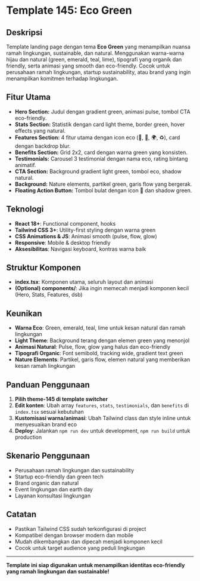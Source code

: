 # Template 145: Eco Green

## Deskripsi
Template landing page dengan tema **Eco Green** yang menampilkan nuansa ramah lingkungan, sustainable, dan natural. Menggunakan warna-warna hijau dan natural (green, emerald, teal, lime), tipografi yang organik dan friendly, serta animasi yang smooth dan eco-friendly. Cocok untuk perusahaan ramah lingkungan, startup sustainability, atau brand yang ingin menampilkan komitmen terhadap lingkungan.

## Fitur Utama
- **Hero Section:** Judul dengan gradient green, animasi pulse, tombol CTA eco-friendly.
- **Stats Section:** Statistik dengan card light theme, border green, hover effects yang natural.
- **Features Section:** 4 fitur utama dengan icon eco (🌱, 🌿, 🌍, ♻️), card dengan backdrop blur.
- **Benefits Section:** Grid 2x2, card dengan warna green yang konsisten.
- **Testimonials:** Carousel 3 testimonial dengan nama eco, rating bintang animatif.
- **CTA Section:** Background gradient light green, tombol eco, shadow natural.
- **Background:** Nature elements, partikel green, garis flow yang bergerak.
- **Floating Action Button:** Tombol bulat dengan icon 🌱 dan shadow green.

## Teknologi
- **React 18+**: Functional component, hooks
- **Tailwind CSS 3+**: Utility-first styling dengan warna green
- **CSS Animations & JS**: Animasi smooth (pulse, flow, glow)
- **Responsive**: Mobile & desktop friendly
- **Aksesibilitas**: Navigasi keyboard, kontras warna baik

## Struktur Komponen
- **index.tsx**: Komponen utama, seluruh layout dan animasi
- **(Optional) components/**: Jika ingin memecah menjadi komponen kecil (Hero, Stats, Features, dsb)

## Keunikan
- **Warna Eco**: Green, emerald, teal, lime untuk kesan natural dan ramah lingkungan
- **Light Theme**: Background terang dengan elemen green yang menonjol
- **Animasi Natural**: Pulse, flow, glow yang halus dan eco-friendly
- **Tipografi Organic**: Font semibold, tracking wide, gradient text green
- **Nature Elements**: Partikel, garis flow, elemen natural yang memberikan kesan ramah lingkungan

## Panduan Penggunaan
1. **Pilih theme-145 di template switcher**
2. **Edit konten**: Ubah array `features`, `stats`, `testimonials`, dan `benefits` di `index.tsx` sesuai kebutuhan
3. **Kustomisasi warna/animasi**: Ubah Tailwind class dan style inline untuk menyesuaikan brand eco
4. **Deploy**: Jalankan `npm run dev` untuk development, `npm run build` untuk production

## Skenario Penggunaan
- Perusahaan ramah lingkungan dan sustainability
- Startup eco-friendly dan green tech
- Brand organic dan natural
- Event lingkungan dan earth day
- Layanan konsultasi lingkungan

## Catatan
- Pastikan Tailwind CSS sudah terkonfigurasi di project
- Kompatibel dengan browser modern dan mobile
- Mudah dikembangkan dan dipecah menjadi komponen kecil
- Cocok untuk target audience yang peduli lingkungan

---

**Template ini siap digunakan untuk menampilkan identitas eco-friendly yang ramah lingkungan dan sustainable!** 